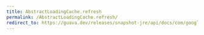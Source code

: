 ```yaml
---
title: AbstractLoadingCache.refresh
permalink: /AbstractLoadingCache.refresh/
redirect_to: https://guava.dev/releases/snapshot-jre/api/docs/com/google/common/cache/AbstractLoadingCache.html#refresh-K-
---
```

